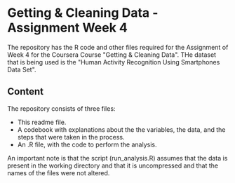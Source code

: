 # Getting & Cleaning Data - Assignment Week 4

The repository has the R code and other files required for the Assignment of Week 4 for the Coursera Course "Getting & Cleaning Data". THe dataset that is being used is the "Human Activity Recognition Using Smartphones Data Set".

## Content
The repository consists of three files:
- This readme file.
- A codebook with explanations about the the variables, the data, and the steps that were taken in the process.
- An .R file, with the code to perform the analysis.

An important note is that the script (run_analysis.R) assumes that the data is present in the working directory and that it is uncompressed and that the names of the files were not altered.
